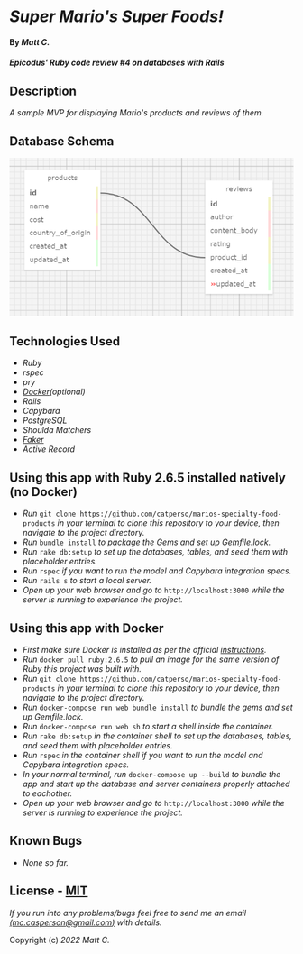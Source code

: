 # _Super Mario's Super Foods!_

#### By _**Matt C.**_

#### _Epicodus' Ruby code review #4 on databases with Rails_

## Description
_A sample MVP for displaying Mario's products and reviews of them._

## Database Schema
![Super Mario Database Schema](app\assets\images\schema.png)

## Technologies Used
* _Ruby_
* _rspec_
* _pry_
* _[Docker](https://www.docker.com/)(optional)_
* _Rails_
* _Capybara_
* _PostgreSQL_
* _Shoulda Matchers_
* _[Faker](https://github.com/faker-ruby/faker)_
* _Active Record_

## Using this app with Ruby 2.6.5 installed natively (no Docker)

* _Run_ `git clone https://github.com/catperso/marios-specialty-food-products` _in your terminal to clone this repository to your device, then navigate to the project directory._
* _Run_ `bundle install` _to package the Gems and set up Gemfile.lock._
* _Run_ `rake db:setup` _to set up the databases, tables, and seed them with placeholder entries._
* _Run_ `rspec` _if you want to run the model and Capybara integration specs._
* _Run_ `rails s` _to start a local server._
* _Open up your web browser and go to_ `http://localhost:3000` _while the server is running to experience the project._

## Using this app with Docker

* _First make sure Docker is installed as per the official [instructions](https://docs.docker.com/get-docker/)._
* _Run_ `docker pull ruby:2.6.5` _to pull an image for the same version of Ruby this project was built with._
* _Run_ `git clone https://github.com/catperso/marios-specialty-food-products` _in your terminal to clone this repository to your device, then navigate to the project directory._
* _Run_ `docker-compose run web bundle install` _to bundle the gems and set up Gemfile.lock._
* _Run_ `docker-compose run web sh` _to start a shell inside the container._
* _Run_ `rake db:setup` _in the container shell to set up the databases, tables, and seed them with placeholder entries._
* _Run_ `rspec` _in the container shell if you want to run the model and Capybara integration specs._
* _In your normal terminal, run_ `docker-compose up --build` _to bundle the app and start up the database and server containers properly attached to eachother._
* _Open up your web browser and go to_ `http://localhost:3000` _while the server is running to experience the project._

## Known Bugs
* _None so far._

## License - [MIT](https://opensource.org/licenses/MIT)

_If you run into any problems/bugs feel free to send me an email [(mc.casperson@gmail.com)](mailto:mc.casperson@gmail.com) with details._

Copyright (c) _2022_ _Matt C._